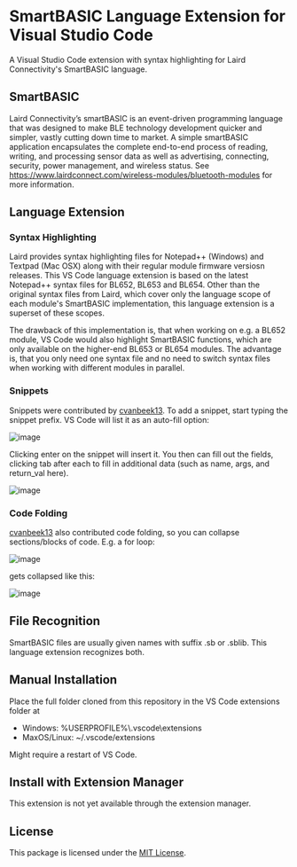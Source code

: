 # SmartBASIC Language Extension for Visual Studio Code

A Visual Studio Code extension with syntax highlighting for Laird Connectivity's SmartBASIC language.

## SmartBASIC

Laird Connectivity’s smartBASIC is an event-driven programming language that was designed to make BLE technology development quicker and simpler, vastly cutting down time to market. A simple smartBASIC application encapsulates the complete end-to-end process of reading, writing, and processing sensor data as well as advertising, connecting, security, power management, and wireless status. See https://www.lairdconnect.com/wireless-modules/bluetooth-modules for more information.

## Language Extension

### Syntax Highlighting

Laird provides syntax highlighting files for Notepad++ (Windows) and Textpad (Mac OSX) along with their regular module firmware versiosn releases. This VS Code language extension is based on the latest Notepad++ syntax files for BL652, BL653 and BL654. Other than the original syntax files from Laird, which cover only the language scope of each module's SmartBASIC implementation, this language extension is a superset of these scopes.

The drawback of this implementation is, that when working on e.g. a BL652 module, VS Code would also highlight SmartBASIC functions, which are only available on the higher-end BL653 or BL654 modules. The advantage is, that you only need one syntax file and no need to switch syntax files when working with different modules in parallel.

### Snippets

Snippets were contributed by [cvanbeek13](https://github.com/cvanbeek13). To add a snippet, start typing the snippet prefix. VS Code will list it as an auto-fill option:

![image](https://user-images.githubusercontent.com/35079932/145184982-2e7a749d-e8bc-4ab7-b6df-d56a921902ad.png)

Clicking enter on the snippet will insert it. You then can fill out the fields, clicking tab after each to fill in additional data (such as name, args, and return_val here).

![image](https://user-images.githubusercontent.com/35079932/145185047-5a35dc5e-5bc6-40cc-a9dc-9efce991eb32.png)

### Code Folding

[cvanbeek13](https://github.com/cvanbeek13) also contributed code folding, so you can collapse sections/blocks of code. E.g. a for loop:

![image](https://user-images.githubusercontent.com/35079932/145185674-7b3af677-307c-47da-a2b2-77a106d0e660.png)

gets collapsed like this:

![image](https://user-images.githubusercontent.com/35079932/145185729-b2a89730-3ebe-4433-8755-d9d0ae1c7d3c.png)

## File Recognition

SmartBASIC files are usually given names with suffix .sb or .sblib. This language extension recognizes both.

## Manual Installation

Place the full folder cloned from this repository in the VS Code extensions folder at

* Windows: %USERPROFILE%\\.vscode\\extensions
* MaxOS/Linux: ~/.vscode/extensions

Might require a restart of VS Code.

## Install with Extension Manager

This extension is not yet available through the extension manager.

## License

This package is licensed under the [MIT License](LICENSE.md).

